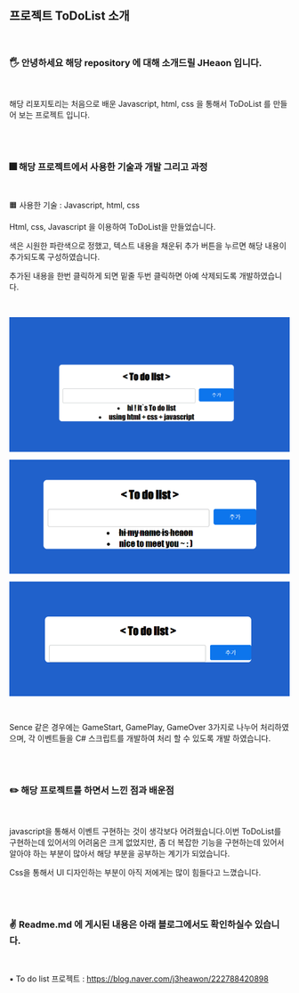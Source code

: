 ## 프로젝트 ToDoList 소개 

<br>

### 🖐️ 안녕하세요 해당 repository 에 대해 소개드릴 JHeaon 입니다. 

<br>

해당 리포지토리는 처음으로 배운 Javascript, html, css 을 통해서 ToDoList 를 만들어 보는 프로젝트 입니다. 

<br><br>

### 🎆 해당 프로젝트에서 사용한 기술과 개발 그리고 과정

<br>

🟧  사용한 기술 :  Javascript, html, css <br>


Html, css, Javascript 을 이용하여 ToDoList을 만들었습니다. 

색은 시원한 파란색으로 정했고, 텍스트 내용을 채운뒤 추가 버튼을 누르면 해당 내용이 추가되도록 구성하였습니다. 

추가된 내용을 한번 클릭하게 되면 밑줄 두번 클릭하면 아예 삭제되도록 개발하였습니다. 
 

<br>

 <img src= "./img/1.png" align= "center"><br>

 <img src= "./img/2.png" align= "center"><br>
 
 <img src= "./img/3.png" align= "center"><br>

<br>

Sence 같은 경우에는 GameStart, GamePlay, GameOver 3가지로 나누어 처리하였으며, 각 이벤트들을 C# 스크립트를 개발하여 처리 할 수 있도록 개발 하였습니다. 

<br><br>


### ✏️ 해당 프로젝트를 하면서 느낀 점과 배운점

<br>

javascript을 통해서 이벤트 구현하는 것이 생각보다 어려웠습니다.이번 ToDoList를 구현하는데 있어서의 어려움은 크게 없었지만, 좀 더 복잡한 기능을 구현하는데 있어서 알아야 하는 부분이 많아서 해당 부분을 공부하는 계기가 되었습니다. 

Css을 통해서 UI 디자인하는 부분이 아직 저에게는 많이 힘들다고 느꼈습니다. 


<br><br>


### ✌️ Readme.md 에 게시된 내용은 아래 블로그에서도 확인하실수 있습니다. 

<br>

▪️ To do list 프로젝트 : https://blog.naver.com/j3heawon/222788420898